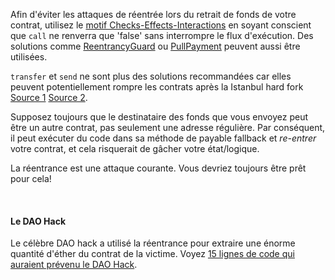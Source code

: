 Afin d'éviter les attaques de réentrée lors du retrait de fonds de votre contrat, utilisez le [motif Checks-Effects-Interactions](https://solidity.readthedocs.io/en/develop/security-considerations.html#use-the-checks-effects-interactions-pattern) en soyant conscient que `call` ne renverra que 'false' sans interrompre le flux d'exécution. Des solutions comme [ReentrancyGuard](https://docs.openzeppelin.com/contracts/2.x/api/utils#ReentrancyGuard) ou [PullPayment](https://docs.openzeppelin.com/contracts/2.x/api/payment#PullPayment) peuvent aussi être utilisées.

`transfer` et `send` ne sont plus des solutions recommandées car elles peuvent potentiellement rompre les contrats après la Istanbul hard fork [Source 1](https://diligence.consensys.net/blog/2019/09/stop-using-soliditys-transfer-now/) [Source 2](https://forum.openzeppelin.com/t/reentrancy-after-istanbul/1742).

Supposez toujours que le destinataire des fonds que vous envoyez peut être un autre contrat, pas seulement une adresse régulière. Par conséquent, il peut exécuter du code dans sa méthode de payable fallback et *re-entrer* votre contrat, et cela risquerait de gâcher votre état/logique.

La réentrance est une attaque courante. Vous devriez toujours être prêt pour cela!

&nbsp;
#### Le DAO Hack

Le célèbre DAO hack a utilisé la réentrance pour extraire une énorme quantité d'éther du contrat de la victime. Voyez [15 lignes de code qui auraient prévenu le DAO Hack](https://blog.openzeppelin.com/15-lines-of-code-that-could-have-prevented-thedao-hack-782499e00942).
